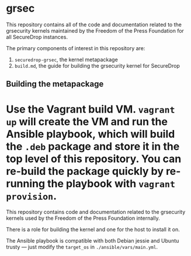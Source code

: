 # grsec

This repository contains all of the code and documentation related to the grsecurity kernels maintained by the Freedom of the Press Foundation for all SecureDrop instances.

The primary components of interest in this repository are:

1. `securedrop-grsec`, the kernel metapackage
2. `build.md`, the guide for building the grsecurity kernel for SecureDrop

## Building the metapackage

Use the Vagrant build VM. `vagrant up` will create the VM and run the Ansible playbook, which will build the `.deb` package and store it in the top level of this repository. You can re-build the package quickly by re-running the playbook with `vagrant provision`.
=======
This repository contains code and documentation related to the grsecurity kernels used by the Freedom of the Press Foundation internally.

There is a role for building the kernel and one for the host to install it on.

The Ansible playbook is compatible with both Debian jessie and Ubuntu trusty — just modify the `target_os` in `./ansible/vars/main.yml`.
